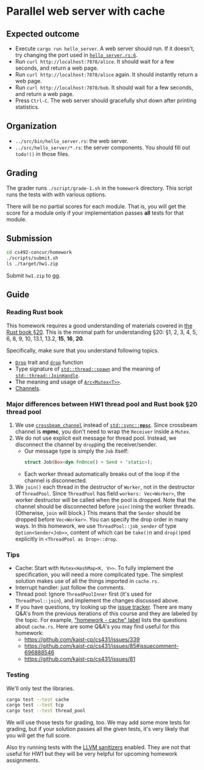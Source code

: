 # Parallel web server with cache

## Expected outcome

- Execute `cargo run hello_server`. A web server should run. If it doesn't, try changing the port used in [`hello_server.rs:6`](../src/bin/hello_server.rs).
- Run `curl http://localhost:7878/alice`. It should wait for a few seconds, and return a web page.
- Run `curl http://localhost:7878/alice` again. It should instantly return a web page.
- Run `curl http://localhost:7878/bob`. It should wait for a few seconds, and return a web page.
- Press `Ctrl-C`. The web server should gracefully shut down after printing statistics.

## Organization

- `../src/bin/hello_server.rs`: the web server.
- `../src/hello_server/*.rs`: the server components. You should fill out `todo!()` in those files.

## Grading
The grader runs `./script/grade-1.sh` in the `homework` directory.
This script runs the tests with with various options.

There will be no partial scores for each module.
That is, you will get the score for a module only if your implementation passes **all** tests for that module.

## Submission
```bash
cd cs492-concur/homework
./scripts/submit.sh
ls ./target/hw1.zip
```
Submit `hw1.zip` to gg.

## Guide

### Reading Rust book
This homework requires a good understanding of materials covered in [the Rust book §20](https://doc.rust-lang.org/book/ch20-00-final-project-a-web-server.html).
This is the minimal path for understanding §20: §1, 2, 3, 4, 5, 6, 8, 9, 10, 13.1, 13.2, **15**, **16**, **20**.

Specifically, make sure that you understand following topics.
* [`Drop`](https://doc.rust-lang.org/std/ops/trait.Drop.html) trait and [`drop`](https://doc.rust-lang.org/std/mem/fn.drop.html) function
* Type signature of [`std::thread::spawn`](https://doc.rust-lang.org/std/thread/fn.spawn.html) and the meaning of [`std::thread::JoinHandle`](https://doc.rust-lang.org/std/thread/struct.JoinHandle.html).
* The meaning and usage of [`Arc<`](https://doc.rust-lang.org/std/sync/struct.Arc.html)[`Mutex<T>>`](https://doc.rust-lang.org/std/sync/struct.Mutex.html).
* [Channels](https://doc.rust-lang.org/std/sync/mpsc/index.html).
<!-- * The fact that there is no non-trivial way to break out of `TcpListener::incoming` loop. -->

### Major differences between HW1 thread pool and Rust book §20 thread pool
1. We use [`crossbeam_channel`](https://docs.rs/crossbeam-channel/) instead of [<code>std::sync::<strong>mpsc</strong></code>](https://doc.rust-lang.org/std/sync/mpsc/index.html). Since crossbeam channel is **mpmc**, you don't need to wrap the `Receiver` inside a `Mutex`.
2. We do not use explicit exit message for thread pool. Instead, we disconnect the channel by `drop`ping the receiver/sender.
    * Our message type is simply the `Job` itself:
      ```rust
      struct Job(Box<dyn FnOnce() + Send + 'static>);
      ```
    * Each worker thread automatically breaks out of the loop if the channel is disconnected.
3. We `join()` each thread in the destructor of `Worker`, not in the destructor of `ThreadPool`. Since `ThreadPool` has field `workers: Vec<Worker>`, the worker destructor will be called when the pool is dropped. Note that the channel should be disconnected before `join()`ning the worker threads. (Otherwise, `join` will block.) This means that the `Sender` should be dropped before `Vec<Worker>`. You can specify the drop order in many ways. In this homework, we use `ThreadPool::job_sender` of type `Option<Sender<Job>>`, content of which can be `take()`n and `drop()`ped explicitly in `<ThreadPool as Drop>::drop`.

### Tips
* Cache: Start with `Mutex<HashMap<K, V>>`. To fully implement the specification, you will need a more complicated type. The simplest solution makes use of all the things imported in `cache.rs`.
* Interrupt handler: just follow the comments.
* Thread pool: Ignore `ThreadPoolInner` first (it's used for `ThreadPool::join`), and implement the changes discussed above.
* If you have questions, try looking up the [issue tracker](https://github.com/kaist-cp/cs431/issues).
  There are many Q&A's from the previous iterations of this course and they are labeled by the topic.
  For example, ["homework - cache" label](https://github.com/kaist-cp/cs431/issues?q=label%3A%22homework+-+cache%22+) lists the questions about `cache.rs`.
  Here are some Q&A's you may find useful for this homework:
    * https://github.com/kaist-cp/cs431/issues/339
    * https://github.com/kaist-cp/cs431/issues/85#issuecomment-696888546
    * https://github.com/kaist-cp/cs431/issues/81

### Testing
We'll only test the libraries.
```bash
cargo test --test cache
cargo test --test tcp
cargo test --test thread_pool
```
We will use those tests for grading, too. We may add some more tests for grading, but if your solution passes all the given tests, it's very likely that you will get the full score.

Also try running tests with the [LLVM sanitizers](https://github.com/kaist-cp/cs431/tree/master/homework#using-llvm-sanitizers) enabled.
They are not that useful for HW1 but they will be very helpful for upcoming homework assignments.
